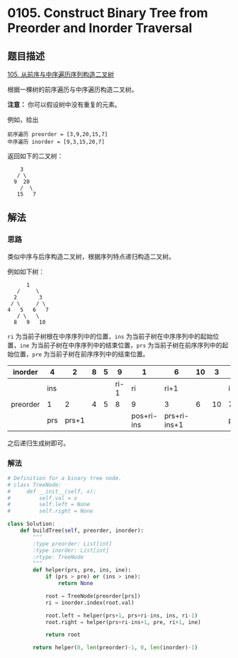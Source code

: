 # 0105. Construct Binary Tree from Preorder and Inorder Traversal

## 题目描述

[105. 从前序与中序遍历序列构造二叉树](https://leetcode-cn.com/problems/construct-binary-tree-from-preorder-and-inorder-traversal/)

根据一棵树的前序遍历与中序遍历构造二叉树。

**注意：**
你可以假设树中没有重复的元素。

例如，给出

```
前序遍历 preorder = [3,9,20,15,7]
中序遍历 inorder = [9,3,15,20,7]
```

返回如下的二叉树：

```
    3
   / \
  9  20
    /  \
   15   7
```

## 解法

### 思路

类似中序与后序构造二叉树，根据序列特点递归构造二叉树。

例如如下树：

```
      1
   /     \
  2       3
 / \     / \
4   5   6   7
   / \   \
  8   9   10
```

`ri` 为当前子树根在中序序列中的位置，`ins` 为当前子树在中序序列中的起始位置，`ine` 为当前子树在中序序列中的结束位置，`prs` 为当前子树在前序序列中的起始位置，`pre` 为当前子树在前序序列中的结束位置。

| inorder  | 4    | 2     | 8    | 5    | 9    | 1          | 6            | 10   | 3    | 7    |
| -------- | ---- | ----- | ---- | ---- | ---- | ---------- | ------------ | ---- | ---- | ---- |
|          | ins  |       |      |      | ri-1 | ri         | ri+1         |      |      | ins  |
| preorder | 1    | 2     | 4    | 5    | 8    | 9          | 3            | 6    | 10   | 7    |
|          | prs  | prs+1 |      |      |      | pos+ri-ins | prs+ri-ins+1 |      |      | pre  |

之后递归生成树即可。

### 解法

```python
# Definition for a binary tree node.
# class TreeNode:
#     def __init__(self, x):
#         self.val = x
#         self.left = None
#         self.right = None

class Solution:
    def buildTree(self, preorder, inorder):
        """
        :type preorder: List[int]
        :type inorder: List[int]
        :rtype: TreeNode
        """
        def helper(prs, pre, ins, ine):
            if (prs > pre) or (ins > ine):
                return None

            root = TreeNode(preorder[prs])
            ri = inorder.index(root.val)

            root.left = helper(prs+1, prs+ri-ins, ins, ri-1)
            root.right = helper(prs+ri-ins+1, pre, ri+1, ine)

            return root

        return helper(0, len(preorder)-1, 0, len(inorder)-1)
```

